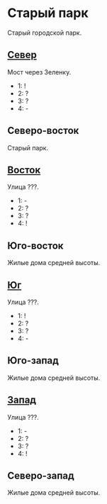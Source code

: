 # Старый парк

Старый городской парк.

## [Север](./520080.md)

Мост через Зеленку.

* 1:    !
* 2:    ?
* 3:    ?
* 4:    -

## Северо-восток

Старый парк.

## [Восток](./530085.md)

Улица ???.

* 1:    -
* 2:    ?
* 3:    ?
* 4:    !

## Юго-восток

Жилые дома средней высоты.

## [Юг](./520090.md)

Улица ???.

* 1:    !
* 2:    ?
* 3:    ?
* 4:    -

## Юго-запад

Жилые дома средней высоты.

## [Запад](./510085.md)

Улица ???.

* 1:    -
* 2:    ?
* 3:    ?
* 4:    !

## Северо-запад

Жилые дома средней высоты.
